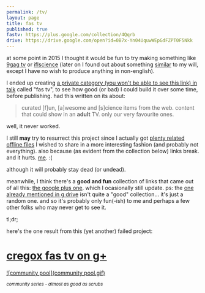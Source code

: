 ```yaml
---
permalink: /tv/
layout: page
title: fas tv
published: true
fastv: https://plus.google.com/collection/4Qqrb
drive: https://drive.google.com/open?id=0B7x-Yn04UquwWEpGdFZPT0F5Nkk
---
```


at some point in 2015 I thought it would be fun to try making something like [9gag tv](http://9gag.com/tv) or [iflscience](http://www.iflscience.com/team/elise-andrew/) (later on I found out about something [similar](https://www.patreon.com/lolhehehe) to my will, except I have no wish to produce anything in non-english).

I ended up creating [a private category (you won't be able to see this link) in talk](https://talk.cregox.com/c/fas-tv) called "fas tv", to see how good (or bad) I could build it over some time, before publishing. had this written on its about:

> curated [f]un, [a]wesome and [s]cience items from the web. content that could show in an **adult** TV. only our very favourite ones.

well, it never worked.

I still **may** try to resurrect this project since I actually got [plenty related offline files]({{page.drive}}) I wished to share in a more interesting fashion (and probably not everything). also because (as evident from the collection below) links break. and it hurts. [me](/backup). :(

although it will probably stay dead (or undead).

meanwhile, I think there's a **good and fun** collection of links that came out of all this: [the google plus one]({{page.fastv}}). which I ocasionally still update. ps: the [one already mentioned in g drive]({{page.drive}}) isn't quite a "good" collection... it's just a random one. and so it's probably only fun(-ish) to me and perhaps a few other folks who may never get to see it.

tl;dr;

here's the one result from this (yet another) failed project:

# [cregox fas tv on g+]({{page.fastv}})

[![community pool](community pool.gif)]({{page.fastv}})

<small>_community series - almost as good as scrubs_</small>
